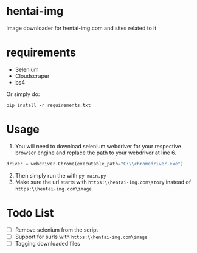 # hentai-img
Image downloader for hentai-img.com and sites related to it

# requirements
* Selenium
* Cloudscraper
* bs4

Or simply do:
```
pip install -r requirements.txt
```

# Usage
1. You will need to download selenium webdriver for your respective browser engine and replace the path to your webdriver at line 6.
```python
driver = webdriver.Chrome(executable_path="C:\\chromedriver.exe")
```
2. Then simply run the with ```py main.py```
3. Make sure the url starts with ```https:\\hentai-img.com\story``` instead of ```https:\\hentai-img.com\image```

# Todo List
- [ ] Remove selenium from the script
- [ ] Support for surls with ```https:\\hentai-img.com\image```
- [ ] Tagging downloaded files